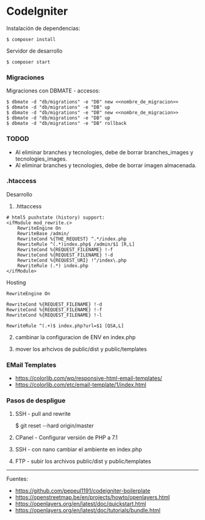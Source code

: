 # CodeIgniter

Instalación de dependencias:

    $ composer install

Servidor de desarrollo

    $ composer start

### Migraciones

Migraciones con DBMATE - accesos:

    $ dbmate -d "db/migrations" -e "DB" new <<nombre_de_migracion>>
    $ dbmate -d "db/migrations" -e "DB" up
    $ dbmate -d "db/migrations" -e "DB" new <<nombre_de_migracion>>
    $ dbmate -d "db/migrations" -e "DB" up
    $ dbmate -d "db/migrations" -e "DB" rollback

### TODOD

+ Al eliminar branches y tecnologies, debe de borrar branches_images y tecnologies_images.
+ Al eliminar branches y tecnologies, debe de borrar imagen almacenada.

### .htaccess

Desarrollo

1. .httaccess

```
# html5 pushstate (history) support:
<ifModule mod_rewrite.c>
    RewriteEngine On
    RewriteBase /admin/
    RewriteCond %{THE_REQUEST} ^.*/index.php 
    RewriteRule ^(.*)index.php$ /admin/$1 [R,L] 
    RewriteCond %{REQUEST_FILENAME} !-f
    RewriteCond %{REQUEST_FILENAME} !-d
    RewriteCond %{REQUEST_URI} !^/index\.php
    RewriteRule (.*) index.php
</ifModule>
```

Hosting

```
RewriteEngine On

RewriteCond %{REQUEST_FILENAME} !-d
RewriteCond %{REQUEST_FILENAME} !-f
RewriteCond %{REQUEST_FILENAME} !-l

RewriteRule ^(.+)$ index.php?url=$1 [QSA,L]
```

2. cambinar la configuracion de ENV en index.php

3. mover los arhcivos de public/dist y public/templates

### EMail Templates

+ https://colorlib.com/wp/responsive-html-email-templates/
+ https://colorlib.com/etc/email-template/1/index.html

### Pasos de despligue

1. SSH - pull and rewrite

    $ git reset --hard origin/master

2. CPanel - Configurar versión de PHP a 7.1

3. SSH - con nano cambiar el ambiente en index.php

4. FTP - subir los archivos public/dist y public/templates

---

Fuentes:

+ https://github.com/pepeul1191/codeigniter-boilerplate
+ https://openstreetmap.be/en/projects/howto/openlayers.html
+ https://openlayers.org/en/latest/doc/quickstart.html
+ https://openlayers.org/en/latest/doc/tutorials/bundle.html